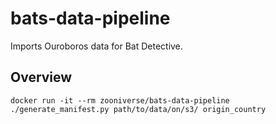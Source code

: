 # bats-data-pipeline

Imports Ouroboros data for Bat Detective.

## Overview

```
docker run -it --rm zooniverse/bats-data-pipeline ./generate_manifest.py path/to/data/on/s3/ origin_country
```
